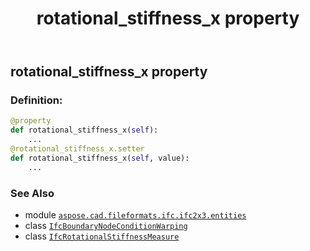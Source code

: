 ﻿---
title: rotational_stiffness_x property
second_title: Aspose.CAD for Python via .NET API References
description: 
type: docs
weight: 100
url: /python-net/aspose.cad.fileformats.ifc.ifc2x3.entities/ifcboundarynodeconditionwarping/rotational_stiffness_x/
is_root: false
---

## rotational_stiffness_x property

### Definition:
```python
@property
def rotational_stiffness_x(self):
    ...
@rotational_stiffness_x.setter
def rotational_stiffness_x(self, value):
    ...
```

### See Also
* module [`aspose.cad.fileformats.ifc.ifc2x3.entities`](../../)
* class [`IfcBoundaryNodeConditionWarping`](/cad/python-net/aspose.cad.fileformats.ifc.ifc2x3.entities/ifcboundarynodeconditionwarping)
* class [`IfcRotationalStiffnessMeasure`](/cad/python-net/aspose.cad.fileformats.ifc.ifc2x3.types/ifcrotationalstiffnessmeasure)
